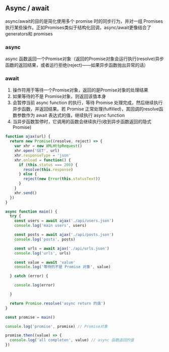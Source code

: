 ## Async / await
async/await的目的是简化使用多个 promise 时的同步行为，并对一组 Promises执行某些操作。正如Promises类似于结构化回调，async/await更像结合了generators和 promises
### async
async 函数返回一个Promise对象（返回的Promise对象会运行执行(resolve)异步函数的返回结果，或者运行拒绝(reject)——如果异步函数抛出异常的话）

### await
1. 操作符用于等待一个Promise对象，返回的是Promise对象的处理结果
2. 如果等待的不是 Promise对象，则返回该值本身
3. 会暂停当前 async function 的执行，等待 Promise 处理完成，然后继续执行异步函数，并返回结果。若 Promise 正常处理(fulfilled)，其回调的resolve函数参数作为 await 表达式的值，继续执行 async function
4. 当异步函数暂停时，它调用的函数会继续执行(收到异步函数返回的隐式Promise)

```javascript
function ajax(url) {
  return new Promise((resolve, reject) => {
    var xhr = new XMLHttpRequest()
    xhr.open('GET', url)
    xhr.responseType = 'json'
    xhr.onload = function() {
      if (this.status === 200) {
        resolve(this.response)
      } else {
        reject(new Error(this.statusText))
      }
    }
    xhr.send()
  })
}

async function main() {
  try {
    const users = await ajax('./api/users.json')
    console.log('main users', users)

    const posts = await ajax('./api/posts.json')
    console.log('posts', posts)

    const urls = await ajax('./api/urls.json')
    console.log('urls', urls)

    const value = await 'value'
    console.log('等待的不是 Promise 对象', value)

  } catch (error) {

    console.log(error)

  }

  return Promise.resolve('async return 的值')
}

const promise = main()

console.log('promise', promise) // Promise对象

promise.then((value) => {
  console.log('all completen', value) // async 函数返回的值
})

```

